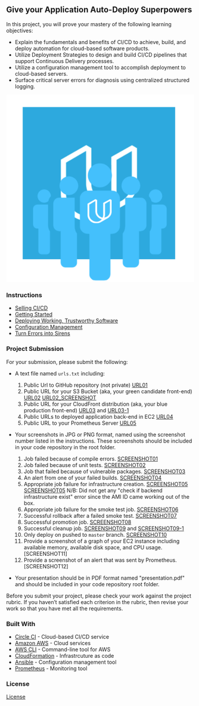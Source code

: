 ## Give your Application Auto-Deploy Superpowers

In this project, you will prove your mastery of the following learning objectives:

- Explain the fundamentals and benefits of CI/CD to achieve, build, and deploy automation for cloud-based software products.
- Utilize Deployment Strategies to design and build CI/CD pipelines that support Continuous Delivery processes.
- Utilize a configuration management tool to accomplish deployment to cloud-based servers.
- Surface critical server errors for diagnosis using centralized structured logging.

![Diagram of CI/CD Pipeline we will be building.](udapeople.png)

### Instructions

* [Selling CI/CD](instructions/0-selling-cicd.md)
* [Getting Started](instructions/1-getting-started.md)
* [Deploying Working, Trustworthy Software](instructions/2-deploying-trustworthy-code.md)
* [Configuration Management](instructions/3-configuration-management.md)
* [Turn Errors into Sirens](instructions/4-turn-errors-into-sirens.md)

### Project Submission

For your submission, please submit the following:

- A text file named `urls.txt` including:
  1. Public Url to GitHub repository (not private) [URL01](https://github.com/SammyBloom/cdond-c3-projectstarter.git)
  1. Public URL for your S3 Bucket (aka, your green candidate front-end) [URL02](http://udapeople-09f9eed.s3-website-us-east-1.amazonaws.com)
  [URL02_SCREENSHOT](submission\screenshots\URL02.png)
  1. Public URL for your CloudFront distribution (aka, your blue production front-end) [URL03](submission\screenshots\URL03_SCREENSHOT.png) and [URL03-1](submission\screenshots\URL03_SCREENSHOT1.png)
  1. Public URLs to deployed application back-end in EC2 [URL04](submission\screenshots\URL04_SCREENSHOT.png)
  1. Public URL to your Prometheus Server [URL05](http://ec2-3-88-21-75.compute-1.amazonaws.com:9090/)
- Your screenshots in JPG or PNG format, named using the screenshot number listed in the instructions. These screenshots should be included in your code repository in the root folder.
  1. Job failed because of compile errors. [SCREENSHOT01](submission\screenshots\SCREENSHOT01.png)
  1. Job failed because of unit tests. [SCREENSHOT02](submission\screenshots\SCREENSHOT02.png)
  1. Job that failed because of vulnerable packages. [SCREENSHOT03](submission\screenshots\SCREENSHOT03.png)
  1. An alert from one of your failed builds. [SCREENSHOT04](submission\screenshots\SCREENSHOT04.png)
  1. Appropriate job failure for infrastructure creation. [SCREENSHOT05](submission\screenshots\SCREENSHOT05.png)
  [SCREENSHOT05](submission\screenshots\SCREENSHOT05_failure.png)
  N/B: Did not get any "check if backend infrastructure exist" error since the AMI ID came working out of the box.
  1. Appropriate job failure for the smoke test job. [SCREENSHOT06](submission\screenshots\SCREENSHOT06.png)
  1. Successful rollback after a failed smoke test. [SCREENSHOT07](submission\screenshots\SCREENSHOT07.png)  
  1. Successful promotion job. [SCREENSHOT08](submission\screenshots\SCREENSHOT08.png)
  1. Successful cleanup job. [SCREENSHOT09](submission\screenshots\SCREENSHOT09.png) and [SCREENSHOT09-1](submission\screenshots\SCREENSHOT09-1.png)
  1. Only deploy on pushed to `master` branch. [SCREENSHOT10](submission\screenshots\SCREENSHOT10.png)
  1. Provide a screenshot of a graph of your EC2 instance including available memory, available disk space, and CPU usage. [SCREENSHOT11]
  1. Provide a screenshot of an alert that was sent by Prometheus. [SCREENSHOT12]

- Your presentation should be in PDF format named "presentation.pdf" and should be included in your code repository root folder. 

Before you submit your project, please check your work against the project rubric. If you haven’t satisfied each criterion in the rubric, then revise your work so that you have met all the requirements. 

### Built With

- [Circle CI](www.circleci.com) - Cloud-based CI/CD service
- [Amazon AWS](https://aws.amazon.com/) - Cloud services
- [AWS CLI](https://aws.amazon.com/cli/) - Command-line tool for AWS
- [CloudFormation](https://aws.amazon.com/cloudformation/) - Infrastrcuture as code
- [Ansible](https://www.ansible.com/) - Configuration management tool
- [Prometheus](https://prometheus.io/) - Monitoring tool

### License

[License](LICENSE.md)
